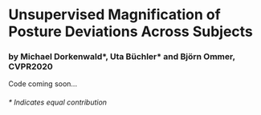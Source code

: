 # Unsupervised Magnification of Posture Deviations Across Subjects
### by Michael Dorkenwald*, Uta Büchler* and Björn Ommer, CVPR2020

Code coming soon...

###### * Indicates equal contribution
